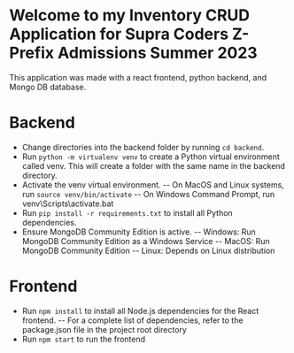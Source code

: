 # Welcome to my Inventory CRUD Application for Supra Coders Z-Prefix Admissions Summer 2023
This application was made with a react frontend, python backend, and Mongo DB database.

# Backend
- Change directories into the backend folder by running `cd backend`.
- Run `python -m virtualenv venv` to create a Python virtual environment called venv. This will create a folder with the same name in the backend directory.
- Activate the venv virtual environment.
-- On MacOS and Linux systems, run `source venv/bin/activate`
-- On Windows Command Prompt, run venv\Scripts\activate.bat
- Run `pip install -r requirements.txt` to install all Python dependencies. 
- Ensure MongoDB Community Edition is active.
-- Windows: Run MongoDB Community Edition as a Windows Service
-- MacOS: Run MongoDB Community Edition
-- Linux: Depends on Linux distribution

# Frontend
- Run `npm install` to install all Node.js dependencies for the React frontend.
-- For a complete list of dependencies, refer to the package.json file in the project root directory
- Run `npm start` to run the frontend
